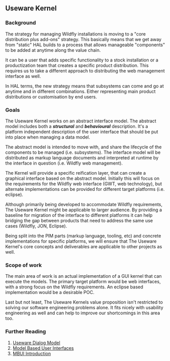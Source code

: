## Useware Kernel

### Background
The strategy for managing Wildfly installations is moving to a "core distribution plus add-ons" strategy.
This basically means that we get away from "static" HAL builds to a process that allows manageable "components" to be added at anytime along the value chain.
<p/>
It can be a user that adds specific functionality to a stock installation or a productization team that creates a specific product distribution.
This requires us to take a different approach to distributing the web management interface as well.
<p/>
In HAL terms, the new strategy means that subsystems can come and go at anytime and in different combinations. Either representing main product distributions or customisation by end users.


### Goals
The Useware Kernel works on an abstract interface model.
The abstract model includes both a ***structural*** and ***behavioural*** description. It's a platform independent description of the user interface that should be put into place when managing a data model.
<p/>
The abstract model is intended to move with, and share the lifecycle of the components to be managed (i.e. subsystems).
The interface model will be distributed as markup language documents and interpreted at runtime by the interface in question (i.e. Wildfly web management).

<p/>
The Kernel will provide a specific reification layer, that can create a graphical interface based on the abstract model. Initially this will focus on the requirements for the Wildfly web interface (GWT, web technology), but alternate implementations can be provided for different target platforms (i.e. eclipse).

Although primarily being developed to accommodate Wildfly requirements, The Useware Kernel might be applicable to larger audience. By providing a baseline for migration of the interface to different platforms it can help bridging the gap between products that need to address the same use cases (Wildfly, JON, Eclipse). 

Being split into the PIM parts (markup language, tooling, etc) and concrete implementations for specific platforms, we will ensure that The Useware Kernel's core concepts and deliverables are applicable to other projects as well. 

### Scope of work

The main area of work is an actual implementation of a GUI kernel that can execute the models. The primary target platform would be web interfaces, with a strong focus on the Wildfly requirements.
An eclipse based implementation would be a desirable POC.
<p/>
Last but not least, The Useware Kernels value proposition isn't restricted to solving our software engineering problems alone. It fits nicely with usability engineering as well and can help to improve our shortcomings in this area too.

### Further Reading

1. [Useware Dialog Model](http://www.w3.org/wiki/images/8/80/Useware_Dialog_Modeling_%28useDM%29_Language_.pdf)
2. [Model Based User Interfaces](http://www.w3.org/2011/01/mbui-wg-charter)
3. [MBUI Introduction](https://docs.google.com/document/d/1Xp50GZ8EfY017AT_pCMBq5PeK8cwNEZi1a8hXexJkCc/edit)
